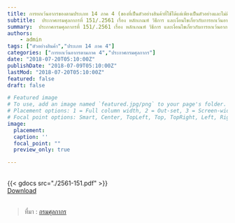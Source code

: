 ```yaml
---
title: การยกเว้นอากรของตามประเภท 14 ภาค 4 (ของที่เป็นตัวอย่างสินค้าที่ใช้ได้แต่เพียงเป็นตัวอย่างและไม่มีราคาในทางการค้า)
subtitle:  ประกาศกรมศุลกากรที่ 151/.2561 เรื่อง หลักเกณฑ์ วิธีการ และเงื่อนไขเกี่ยวกับการยกเว้นอากรของตามประเภท 14 ภาค 4 (ของที่เป็นตัวอย่างสินค้าที่ใช้ได้แต่เพียงเป็นตัวอย่างและไม่มีราคาในทางการค้า)
summary:  ประกาศกรมศุลกากรที่ 151/.2561 เรื่อง หลักเกณฑ์ วิธีการ และเงื่อนไขเกี่ยวกับการยกเว้นอากรของตามประเภท 14 ภาค 4 (ของที่เป็นตัวอย่างสินค้าที่ใช้ได้แต่เพียงเป็นตัวอย่างและไม่มีราคาในทางการค้า)
authors:
    - admin
tags: ["ตัวอย่างสินค้า","ประเภท 14 ภาค 4"]
categories: ["การยกเว้นอากรตามภาค 4","ประกาศกรมศุลกากร"]
date: "2018-07-20T05:10:00Z"
publishDate: "2018-07-09T05:10:00Z"
lastMod: "2018-07-20T05:10:00Z"
featured: false
draft: false

# Featured image
# To use, add an image named `featured.jpg/png` to your page's folder.
# Placement options: 1 = Full column width, 2 = Out-set, 3 = Screen-width
# Focal point options: Smart, Center, TopLeft, Top, TopRight, Left, Right, BottomLeft, Bottom, BottomRight
image:
  placement: 
  caption: ''
  focal_point: ""
  preview_only: true

---
```



<br>
{{< gdocs src="./2561-151.pdf" >}}

<br>



<div class="article-tags">
<a class="badge badge-danger" href="./2561-151.pdf" target="_blank" id="download_files_new">Download </a> 
</div>
<br>



> ที่มา : [กรมศุลกากร](http://www.customs.go.th/cont_strc_download_with_docno_date.php?lang=th&top_menu=menu_homepage&current_id=14232832404e505e4f464a4e464b49)

